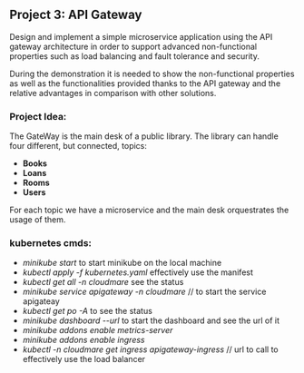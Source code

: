 ## Project 3: API Gateway
Design and implement a simple microservice application using the API gateway architecture in
order to support advanced non-functional properties such as load balancing and fault tolerance
and security.

During the demonstration it is needed to show the non-functional properties as well as the
functionalities provided thanks to the API gateway and the relative advantages in comparison with
other solutions.

### Project Idea:

The GateWay is the main desk of a public library. The library can handle four different, but connected, topics:
- **Books**
- **Loans**
- **Rooms**
- **Users**

For each topic we have a microservice and the main desk orquestrates the usage of them.

### kubernetes cmds:

- *minikube start* to start minikube on the local machine
- *kubectl apply -f kubernetes.yaml* effectively use the manifest 
- *kubectl get all -n cloudmare* see the status
- *minikube service apigateway -n cloudmare* // to start the service apigateay
- *kubectl get po -A* to see the status
- *minikube dashboard --url* to start the dashboard and see the url of it
- *minikube addons enable metrics-server*
- *minikube addons enable ingress*
- *kubectl -n cloudmare get ingress apigateway-ingress* // url to call to effectively use the load balancer

